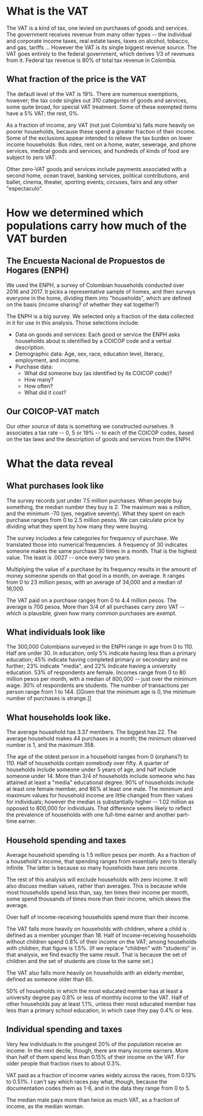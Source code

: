 # What is the VAT

The VAT is a kind of tax, one levied on purchases of goods and services. The government receives revenue from many other types -- the individual and corporate income taxes, real estate taxes, taxes on alcohol, tobacco, and gas, tariffs ... However the VAT is its single biggest revenue source. The VAT goes entirely to the federal government, which derives 1/3 of revenues from it. Federal tax revenue is 80% of total tax revenue in Colombia.


## What fraction of the price is the VAT

The default level of the VAT is 19%. There are numerous exemptions, however; the tax code singles out 310 categories of goods and services, some quite broad, for special VAT treatment. Some of these exempted items have a 5% VAT; the rest, 0%. 

As a fraction of income, any VAT (not just Colombia's) falls more heavily on poorer households, because these spend a greater fraction of their income. Some of the exclusions appear intended to relieve the tax burden on lower income households: Bus rides, rent on a home, water, sewerage, and phone services, medical goods and services, and hundreds of kinds of food are subject to zero VAT.

Other zero-VAT goods and services include payments associated with a second home, ocean travel, banking services, political contributions, and ballet, cinema, theater, sporting events, circuses, fairs and any other "espectaculo".


# How we determined which populations carry how much of the VAT burden

## The Encuesta Nacional de Propuestos de Hogares (ENPH)

We used the ENPH, a survey of Colombian households conducted over 2016 and 2017. It picks a representative sample of homes, and then surveys everyone in the home, dividing them into "households", which are defined on the basis (income sharing? of whether they eat together?)

The ENPH is a big survey. We selected only a fraction of the data collected in it for use in this analysis. Those selections include:

* Data on goods and services: Each good or service the ENPH asks households about is identified by a COICOP code and a verbal description.
* Demographic data: Age, sex, race, education level, literacy, employment, and income.
* Purchase data:
  * What did someone buy (as identified by its COICOP code)?
  * How many?
  * How often?
  * What did it cost?


## Our COICOP-VAT match

Our other source of data is something we constructed ourselves. It associates a tax rate -- 0, 5 or 19% -- to each of the COICOP codes, based on the tax laws and the description of goods and services from the ENPH.


# What the data reveal

## What purchases look like

The survey records just under 7.5 million purchases. When people buy something, the median number they buy is 2. The maximum was a million, and the minimum -70 (yes, negative seventy). What they spent on each purchase ranges from 0 to 2.5 million pesos. We can calculate price by dividing what they spent by how many they were buying.

The survey includes a few categories for frequency of purchase. We translated those into numerical frequencies. A frequency of 30 indicates someone makes the same purchase 30 times in a month. That is the highest value. The least is .0027 -- once every two years.

Multiplying the value of a purchase by its frequency results in the amount of money someone spends on that good in a month, on average. It ranges from 0 to 23 million pesos, with an average of 34,000 and a median of 16,000.

The VAT paid on a purchase ranges from 0 to 4.4 million pesos. The average is 700 pesos. More than 3/4 of all purchases carry zero VAT -- which is plausible, given how many common purchases are exempt.


## What individuals look like

The 300,000 Colombians surveyed in the ENPH range in age from 0 to 110. Half are under 30. In education, only 5% indicate having less than a primary education; 45% indicate having completed primary or secondary and no further; 23% indicate "media", and 22% indicate having a university education. 53% of respondents are female. Incomes range from 0 to 80 million pesos per month, with a median of 800,000 -- just over the minimum wage. 30% of respondents are students. The number of transactions per person range from 1 to 144. [[Given that the minimum age is 0, the minimum number of purchases is strange.]]


## What households look like.

The average household has 3.37 members. The biggest has 22. The average household makes 44 purchases in a month; the minimum observed number is 1, and the maximum 358.

The age of the oldest person in a household ranges from 0 (orphans?) to 110. Half of households contain somebody over fifty. A quarter of households include someone under 5 years of age, and half include someone under 14. More than 3/4 of households include someone who has attained at least a "media" educational degree. 90% of households include at least one female member, and 86% at least one male. The minimum and maximum values for household income are little changed from their values for individuals; however the median is substantially higher -- 1.02 million as opposed to 800,000 for individuals. That difference seems likely to reflect the prevalence of households with one full-time earner and another part-time earner.


## Household spending and taxes

Average household spending is 1.5 million pesos per month. As a fraction of a household's income, that spending ranges from essentially zero to literally infinite. The latter is because so many households have zero income.

The rest of this analysis will exclude households with zero income. It will also discuss median values, rather than averages. This is because while most households spend less than, say, ten times their income per month, some spend thousands of times more than their income, which skews the average.

Over half of income-receiving households spend more than their income.

The VAT falls more heavily on households with children, where a child is defined as a member younger than 18. Half of income-receiving households without children spend 0.8% of their income on the VAT; among households with children, that figure is 1.5%. (If we replace "children" with "students" in that analysis, we find exactly the same result. That is because the set of children and the set of students are close to the same set.)

The VAT also falls more heavily on households with an elderly member, defined as someone older than 65.

50% of households in which the most educated member has at least a university degree pay 0.8% or less of monthly income to the VAT. Half of other households pay at least 1.1%, unless their most educated member has less than a primary school education, in which case they pay 0.4% or less.


## Individual spending and taxes

Very few individuals in the youngest 20% of the population receive an income. In the next decile, though, there are many income earners. More than half of them spend less than 0.15% of their income on the VAT. For older people that fraction rises to about 0.3%.

VAT paid as a fraction of income varies widely across the races, from 0.13% to 0.51%. I can't say which races pay what, though, because the documentation codes them as 1-6, and in the data they range from 0 to 5.

The median male pays more than twice as much VAT, as a fraction of income, as the median woman.
